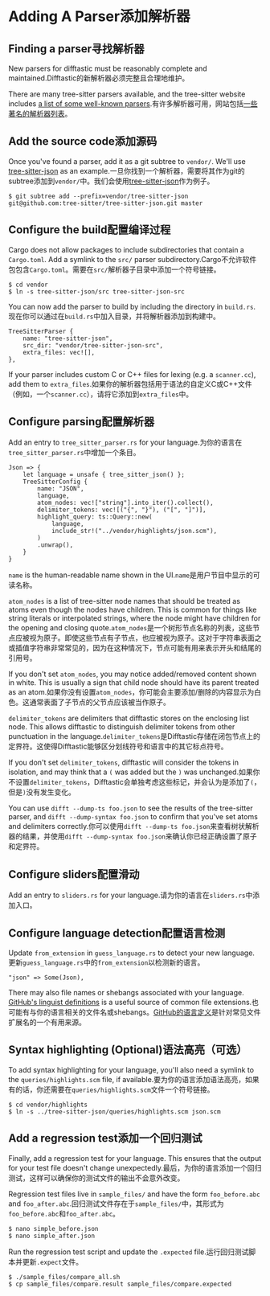 # Adding A Parser添加解析器

## Finding a parser寻找解析器

New parsers for difftastic must be reasonably complete and maintained.Difftastic的新解析器必须完整且合理地维护。

There are many tree-sitter parsers available, and the tree-sitter
website includes [a list of some well-known
parsers](https://tree-sitter.github.io/tree-sitter/#available-parsers).有许多解析器可用，网站包括[一些著名的解析器列表](https://tree-sitter.github.io/tree-sitter/#available-parsers)。

## Add the source code添加源码

Once you've found a parser, add it as a git subtree to
`vendor/`. We'll use
[tree-sitter-json](https://github.com/tree-sitter/tree-sitter-json) as
an example.一旦你找到一个解析器，需要将其作为git的subtree添加到`vendor/`中。我们会使用[tree-sitter-json](https://github.com/tree-sitter/tree-sitter-json)作为例子。

```
$ git subtree add --prefix=vendor/tree-sitter-json git@github.com:tree-sitter/tree-sitter-json.git master
```

## Configure the build配置编译过程

Cargo does not allow packages to include subdirectories that contain a
`Cargo.toml`. Add a symlink to the `src/` parser subdirectory.Cargo不允许软件包包含`Cargo.toml`。需要在`src/`解析器子目录中添加一个符号链接。

```
$ cd vendor
$ ln -s tree-sitter-json/src tree-sitter-json-src
```

You can now add the parser to build by including the directory in
`build.rs`. 现在你可以通过在`build.rs`中加入目录，并将解析器添加到构建中。

```
TreeSitterParser {
    name: "tree-sitter-json",
    src_dir: "vendor/tree-sitter-json-src",
    extra_files: vec![],
},
```

If your parser includes custom C or C++ files for lexing (e.g. a
`scanner.cc`), add them to `extra_files`.如果你的解析器包括用于语法的自定义C或C++文件（例如，一个`scanner.cc`），请将它添加到`extra_files`中。

## Configure parsing配置解析器

Add an entry to `tree_sitter_parser.rs` for your language.为你的语言在`tree_sitter_parser.rs`中增加一个条目。

```
Json => {
    let language = unsafe { tree_sitter_json() };
    TreeSitterConfig {
        name: "JSON",
        language,
        atom_nodes: vec!["string"].into_iter().collect(),
        delimiter_tokens: vec![("{", "}"), ("[", "]")],
        highlight_query: ts::Query::new(
            language,
            include_str!("../vendor/highlights/json.scm"),
        )
        .unwrap(),
    }
}
```

`name` is the human-readable name shown in the UI.`name`是用户节目中显示的可读名称。

`atom_nodes` is a list of tree-sitter node names that should be
treated as atoms even though the nodes have children. This is common
for things like string literals or interpolated strings, where the
node might have children for the opening and closing quote.`atom_nodes`是一个树形节点名称的列表，这些节点应被视为原子。即使这些节点有子节点，也应被视为原子。这对于字符串表面之或插值字符串非常常见的，因为在这种情况下，节点可能有用来表示开头和结尾的引用号。

If you don't set `atom_nodes`, you may notice added/removed content
shown in white. This is usually a sign that child node should have its
parent treated as an atom.如果你没有设置`atom_nodes`，你可能会主要添加/删除的内容显示为白色。这通常表面了子节点的父节点应该被当作原子。

`delimiter_tokens` are delimiters that difftastic stores on
the enclosing list node. This allows difftastic to distinguish
delimiter tokens from other punctuation in the language.`delimiter_tokens`是Difftastic存储在闭包节点上的定界符。这使得Difftastic能够区分划线符号和语言中的其它标点符号。

If you don't set `delimiter_tokens`, difftastic will consider the
tokens in isolation, and may think that a `(` was added but the `)`
was unchanged.如果你不设置`delimiter_tokens`，Difftastic会单独考虑这些标记，并会认为是添加了`(`，但是`)`没有发生变化。

You can use `difft --dump-ts foo.json` to see the results of the
tree-sitter parser, and `difft --dump-syntax foo.json` to confirm that
you've set atoms and delimiters correctly.你可以使用`difft --dump-ts foo.json`来查看树状解析器的结果，并使用`difft --dump-syntax foo.json`来确认你已经正确设置了原子和定界符。

## Configure sliders配置滑动

Add an entry to `sliders.rs` for your language.请为你的语言在`sliders.rs`中添加入口。

## Configure language detection配置语言检测

Update `from_extension` in `guess_language.rs` to detect your new
language.更新`guess_language.rs`中的`from_extension`以检测新的语言。

```
"json" => Some(Json),
```

There may also file names or shebangs associated with your
language. [GitHub's linguist
definitions](https://github.com/github/linguist/blob/master/lib/linguist/languages.yml)
is a useful source of common file extensions.也可能有与你的语言相关的文件名或shebangs。[GitHub的语言定义](https://github.com/github/linguist/blob/master/lib/linguist/languages.yml)是针对常见文件扩展名的一个有用来源。

## Syntax highlighting (Optional)语法高亮（可选）

To add syntax highlighting for your language, you'll also need a symlink
to the `queries/highlights.scm` file, if available.要为你的语言添加语法高亮，如果有的话，你还需要在`queries/highlights.scm`文件一个符号链接。

```
$ cd vendor/highlights
$ ln -s ../tree-sitter-json/queries/highlights.scm json.scm
```

## Add a regression test添加一个回归测试

Finally, add a regression test for your language. This ensures that
the output for your test file doesn't change unexpectedly.最后，为你的语言添加一个回归测试，这样可以确保你的测试文件的输出不会意外改变。

Regression test files live in `sample_files/` and have the form
`foo_before.abc` and `foo_after.abc`.回归测试文件存在于`sample_files/`中，其形式为
`foo_before.abc`和`foo_after.abc`。

```
$ nano simple_before.json
$ nano simple_after.json
```

Run the regression test script and update the `.expected` file.运行回归测试脚本并更新`.expect`文件。

```
$ ./sample_files/compare_all.sh
$ cp sample_files/compare.result sample_files/compare.expected
```

